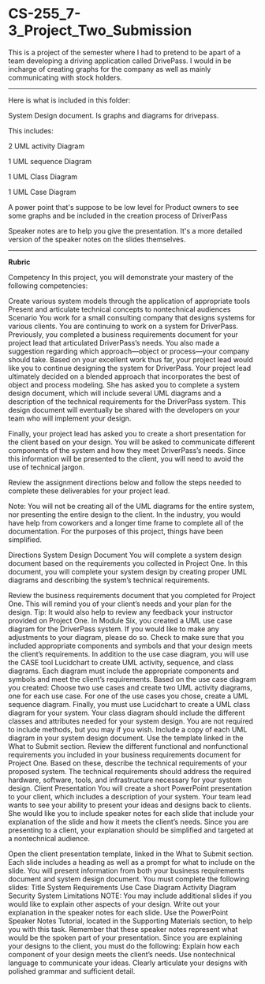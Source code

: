 # CS-255_7-3_Project_Two_Submission
 This is a project of the semester where I had to pretend to be apart of a team developing a driving application called DrivePass. I would in be incharge of creating graphs for the company as well as mainly communicating with stock holders. 

---

Here is what is included in this folder: 

System Design document. Is graphs and diagrams for drivepass. 

This includes:

2 UML activity Diagram

1 UML sequence Diagram

1 UML Class Diagram

1 UML Case Diagram

A power point that's suppose to be low level for Product owners to see some graphs and be included in the creation process of DriverPass

Speaker notes are to help you give the presentation. It's a more detailed version of the speaker notes on the slides themselves.

---

**Rubric**


Competency
In this project, you will demonstrate your mastery of the following competencies:

Create various system models through the application of appropriate tools
Present and articulate technical concepts to nontechnical audiences
Scenario
You work for a small consulting company that designs systems for various clients. You are continuing to work on a system for DriverPass. Previously, you completed a business requirements document for your project lead that articulated DriverPass’s needs. You also made a suggestion regarding which approach—object or process—your company should take. Based on your excellent work thus far, your project lead would like you to continue designing the system for DriverPass. Your project lead ultimately decided on a blended approach that incorporates the best of object and process modeling. She has asked you to complete a system design document, which will include several UML diagrams and a description of the technical requirements for the DriverPass system. This design document will eventually be shared with the developers on your team who will implement your design.

Finally, your project lead has asked you to create a short presentation for the client based on your design. You will be asked to communicate different components of the system and how they meet DriverPass’s needs. Since this information will be presented to the client, you will need to avoid the use of technical jargon.

Review the assignment directions below and follow the steps needed to complete these deliverables for your project lead.

Note: You will not be creating all of the UML diagrams for the entire system, nor presenting the entire design to the client. In the industry, you would have help from coworkers and a longer time frame to complete all of the documentation. For the purposes of this project, things have been simplified.

Directions
System Design Document
You will complete a system design document based on the requirements you collected in Project One. In this document, you will complete your system design by creating proper UML diagrams and describing the system’s technical requirements.

Review the business requirements document that you completed for Project One. This will remind you of your client’s needs and your plan for the design.
Tip: It would also help to review any feedback your instructor provided on Project One.
In Module Six, you created a UML use case diagram for the DriverPass system. If you would like to make any adjustments to your diagram, please do so. Check to make sure that you included appropriate components and symbols and that your design meets the client’s requirements.
In addition to the use case diagram, you will use the CASE tool Lucidchart to create UML activity, sequence, and class diagrams. Each diagram must include the appropriate components and symbols and meet the client’s requirements.
Based on the use case diagram you created:
Choose two use cases and create two UML activity diagrams, one for each use case.
For one of the use cases you chose, create a UML sequence diagram.
Finally, you must use Lucidchart to create a UML class diagram for your system. Your class diagram should include the different classes and attributes needed for your system design. You are not required to include methods, but you may if you wish.
Include a copy of each UML diagram in your system design document. Use the template linked in the What to Submit section.
Review the different functional and nonfunctional requirements you included in your business requirements document for Project One. Based on these, describe the technical requirements of your proposed system. The technical requirements should address the required hardware, software, tools, and infrastructure necessary for your system design.
Client Presentation
You will create a short PowerPoint presentation to your client, which includes a description of your system. Your team lead wants to see your ability to present your ideas and designs back to clients. She would like you to include speaker notes for each slide that include your explanation of the slide and how it meets the client’s needs. Since you are presenting to a client, your explanation should be simplified and targeted at a nontechnical audience.

Open the client presentation template, linked in the What to Submit section. Each slide includes a heading as well as a prompt for what to include on the slide. You will present information from both your business requirements document and system design document. You must complete the following slides:
Title
System Requirements
Use Case Diagram
Activity Diagram
Security
System Limitations
NOTE: You may include additional slides if you would like to explain other aspects of your design.
Write out your explanation in the speaker notes for each slide. Use the PowerPoint Speaker Notes Tutorial, located in the Supporting Materials section, to help you with this task. Remember that these speaker notes represent what would be the spoken part of your presentation. Since you are explaining your designs to the client, you must do the following:
Explain how each component of your design meets the client’s needs.
Use nontechnical language to communicate your ideas.
Clearly articulate your designs with polished grammar and sufficient detail.
